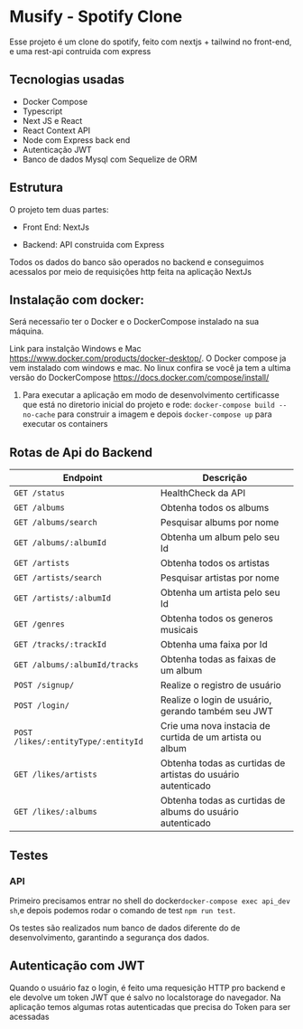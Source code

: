 # Musify - Spotify Clone

Esse projeto é um clone do spotify, feito com nextjs + tailwind no front-end, e uma rest-api contruida com express

## Tecnologias usadas

- Docker Compose
- Typescript
- Next JS e React
- React Context API
- Node com Express back end
- Autenticação JWT
- Banco de dados Mysql com Sequelize de ORM

## Estrutura 
O projeto tem duas partes:

- Front End: NextJs

- Backend: API construida com Express

Todos os dados do banco são operados no backend e conseguimos acessalos por meio de requisições http feita na aplicação NextJs


## Instalação com docker:

Será necessaŕio ter o Docker e o DockerCompose instalado na sua máquina.

Link para instalção Windows e Mac https://www.docker.com/products/docker-desktop/. O Docker compose ja vem instalado com windows e mac. No linux confira se você ja tem a ultima versão do DockerCompose https://docs.docker.com/compose/install/ 

1. Para executar a aplicação em modo de desenvolvimento certificasse que está no diretorio inicial do projeto e rode:  `docker-compose build --no-cache` para construir a imagem e depois `docker-compose up` para executar os containers

## Rotas de Api do Backend

| Endpoint      | Descrição   |
| ------------- | ------------- |
| `GET /status` | HealthCheck da API |
| `GET /albums` | Obtenha todos os albums |
| `GET /albums/search` | Pesquisar albums por nome |
| `GET /albums/:albumId` | Obtenha um album pelo seu Id |
|`GET /artists` | Obtenha todos os artistas |
| `GET /artists/search` | Pesquisar artistas por nome |
| `GET /artists/:albumId` | Obtenha um artista pelo seu Id |
| `GET /genres` | Obtenha todos os generos musicais |
|`GET /tracks/:trackId` | Obtenha uma faixa por Id |
| `GET /albums/:albumId/tracks` | Obtenha todas as faixas de um album |
| `POST /signup/` | Realize o registro de usuário|
| `POST /login/` | Realize o login de usuário, gerando também seu JWT |
| `POST /likes/:entityType/:entityId` | Crie uma nova instacia de curtida de um artista ou album |
| `GET /likes/artists` | Obtenha todas as curtidas de artistas do usuário autenticado |
| `GET /likes/:albums` | Obtenha todas as curtidas de albums do usuário autenticado |

## Testes 

### API

Primeiro precisamos entrar no shell do docker`docker-compose exec api_dev sh`,e depois podemos rodar o comando de test `npm run test`.

Os testes são realizados num banco de dados diferente do de desenvolvimento, garantindo a segurança dos dados.

## Autenticação com JWT 

Quando o usuário faz o login, é feito uma requesição HTTP pro backend e ele devolve um token JWT que é salvo no localstorage do navegador. Na aplicação temos algumas rotas autenticadas que precisa do Token para ser acessadas